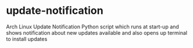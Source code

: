 # update-notification
Arch Linux Update Notification Python script which runs at start-up and shows notification about new updates available and also opens up terminal to install updates
